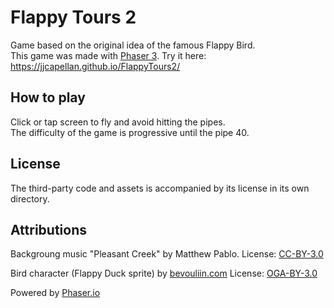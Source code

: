 # Flappy Tours 2
Game based on the original idea of the famous Flappy Bird.  
This game was made with [Phaser 3](https://github.com/photonstorm/phaser).
Try it here: https://jjcapellan.github.io/FlappyTours2/

## How to play
Click or tap screen to fly and avoid hitting the pipes.  
The difficulty of the game is progressive until the pipe 40.

## License
The third-party code and assets is accompanied by its license in its own directory.

## Attributions
Backgroung music "Pleasant Creek" by Matthew Pablo.
License: [CC-BY-3.0](https://creativecommons.org/licenses/by/3.0/)

Bird character (Flappy Duck sprite) by [bevouliin.com](https://bevouliin.com/)
License: [OGA-BY-3.0](http://static.opengameart.org/OGA-BY-3.0.txt)

Powered by [Phaser.io](http://phaser.io)